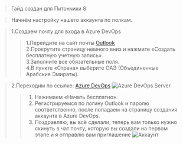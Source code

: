 >Гайд создан для Питончики 8

>Начнём настройку нашего аккаунта по полкам.
  
>1.Создаем почту для входа в Azure DevOps  
>>1.Перейдите на сайт почты [Outlook](https://outlook.live.com) <br/>
>>2.Прокрутите страницу немного вниз и нажмите «Создать бесплатную учетную запись».  
>>3.Заполните все обязательные поля.  
>>4.В пункте «Страна» выберите ОАЭ (Объединенные Арабские Эмираты).<br/>

>2.Переходим по ссылке: [Azure DevOps](https://azure.microsoft.com/ru-ru/products/devops/server/)
![Azure DevOps Server](https://i.imgur.com/ym1N47C.png)
>>1. Нажимаем «Начать бесплатно».  
>>2. Регистрируемся по логину Outlook и паролю соответственно, после попадаем на страницу создания аккаунта в Azure DevOps.  
>>3.  Поздравляю, вы всё сделали, теперь вам только нужно скинуть в чат почту, которую вы создали на первом этапе и я отправлю вам приглашение
![Аккаунт](https://i.imgur.com/t1lvprI.png)
